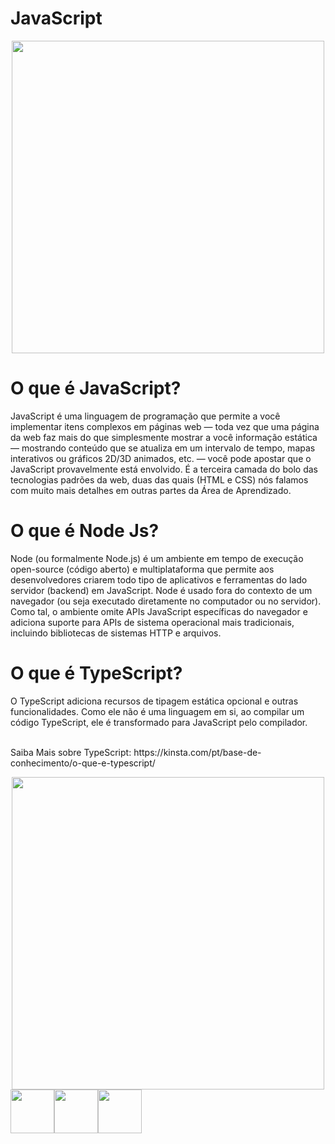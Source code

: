 <h1>JavaScript</h1>

<div align="center">
<img src="https://e0.pxfuel.com/wallpapers/210/608/desktop-wallpaper-programming-javascript-javascript-code.jpg" height="500"/>
</div>

<h1> O que é JavaScript? </h1>
<p>JavaScript é uma linguagem de programação que permite a você implementar itens complexos em páginas web — toda vez que uma página da web faz mais do que simplesmente mostrar a você informação estática — mostrando conteúdo que se atualiza em um intervalo de tempo, mapas interativos ou gráficos 2D/3D animados, etc. — você pode apostar que o JavaScript provavelmente está envolvido. É a terceira camada do bolo das tecnologias padrões da web, duas das quais (HTML e CSS) nós falamos com muito mais detalhes em outras partes da Área de Aprendizado.
</p>

<h1>O que é Node Js?</h1>
<p>Node (ou formalmente Node.js) é um ambiente em tempo de execução open-source (código aberto) e multiplataforma que permite aos desenvolvedores criarem todo tipo de aplicativos e ferramentas do lado servidor (backend) em JavaScript. Node é usado fora do contexto de um navegador (ou seja executado diretamente no computador ou no servidor). Como tal, o ambiente omite APIs JavaScript específicas do navegador e adiciona suporte para APIs de sistema operacional mais tradicionais, incluindo bibliotecas de sistemas HTTP e arquivos.
</p>

<h1>O que é TypeScript?</h1>
<p>O TypeScript adiciona recursos de tipagem estática opcional e outras funcionalidades. Como ele não é uma linguagem em si, ao compilar um código TypeScript, ele é transformado para JavaScript pelo compilador.</p>
<p><br>Saiba Mais sobre TypeScript: https://kinsta.com/pt/base-de-conhecimento/o-que-e-typescript/</p>

<div align="center">
<img src="https://kinsta.com/pt/wp-content/uploads/sites/3/2023/05/what-is-typescript-2048x1024.jpeg" height="500"/>
</div>

<div align="center" style="display: flex; flex-direction: row;">
<img src="https://www.svgrepo.com/show/373703/js.svg" height="70"/>
<img src="https://static-00.iconduck.com/assets.00/node-js-icon-454x512-nztofx17.png" height="70"/>
<img src="https://www.svgrepo.com/show/374144/typescript.svg" height="70"/>
</div>

